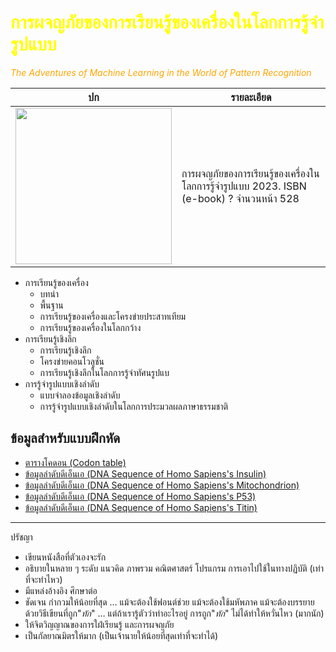 # <span style="color:yellow">การผจญภัยของการเรียนรู้ของเครื่องในโลกการรู้จำรูปแบบ</span>

<span style="color:orange">*The Adventures of Machine Learning in the World of Pattern Recognition*</span>

|ปก|รายละเอียด|
|---|---|
| <img src="https://github.com/tatpongkatanyukul/AdventuresML/raw/main/frontcover/coverThumbnail.png" style="width:250px;"/> | การผจญภัยของการเรียนรู้ของเครื่องในโลกการรู้จำรูปแบบ 2023. ISBN (e-book) ? จำนวนหน้า 528 |

* การเรียนรู้ของเครื่อง
  * บทนำ
  * พื้นฐาน
  * การเรียนรู้ของเครื่องและโครงข่ายประสาทเทียม
  * การเรียนรู้ของเครื่องในโลกกว้าง
* การเรียนรู้เชิงลึก
  * การเรียนรู้เชิงลึก
  * โครงข่ายคอนโวลูชั่น
  * การเรียนรู้เชิงลึกในโลกการรู้จำทัศนรูปแบ 
* การรู้จำรูปแบบเชิงลำดับ
  * แบบจำลองข้อมูลเชิงลำดับ
  * การรู้จำรูปแบบเชิงลำดับในโลกการประมวลผลภาษาธรรมชาติ

## ข้อมูลสำหรับแบบฝึกหัด

  * [ตารางโคดอน (Codon table)](https://github.com/tatpongkatanyukul/AdventuresML/blob/main/data/codons.txt)
  * [ข้อมูลลำดับดีเอ็นเอ (DNA Sequence of Homo Sapiens's Insulin)](https://github.com/tatpongkatanyukul/AdventuresML/blob/main/data/homo_sapiens_insulin.txt)
  * [ข้อมูลลำดับดีเอ็นเอ (DNA Sequence of Homo Sapiens's Mitochondrion)](https://github.com/tatpongkatanyukul/AdventuresML/blob/main/data/homo_sapiens_mitochondrion.txt)
  * [ข้อมูลลำดับดีเอ็นเอ (DNA Sequence of Homo Sapiens's P53)](https://github.com/tatpongkatanyukul/AdventuresML/blob/main/data/homo_sapiens_p53.txt)
  * [ข้อมูลลำดับดีเอ็นเอ (DNA Sequence of Homo Sapiens's Titin)](https://github.com/tatpongkatanyukul/AdventuresML/blob/main/data/homo_sapiens_titin.txt)

---

ปรัชญา

* เขียนหนังสือที่ตัวเองจะรัก
* อธิบายในหลาย ๆ ระดับ แนวคิด ภาพรวม คณิตศาสตร์ โปรแกรม การเอาไปใช้ในทางปฏิบัติ (เท่าที่จะทำไหว)
* มีแหล่งอ้างอิง ศึกษาต่อ
* ชัดเจน กำกวมให้น้อยที่สุด … แม้จะต้องใช้ฟอนต์ช่วย แม้จะต้องใช้มหัพภาค แม้จะต้องบรรยายด้วยวิธีเขียนที่ถูก"_ทัก_" … แต่ถ้าเรารู้ตัวว่าทำอะไรอยู่ การถูก"_ทัก_" ไม่ได้ทำให้หวั่นไหว (มากนัก)
* ให้จิตวิญญาณของการใฝ่เรียนรู้ และการผจญภัย
* เป็นกัลยาณมิตรให้มาก (เป็นเจ้านายให้น้อยที่สุดเท่าที่จะทำได้)
